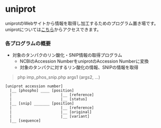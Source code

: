 uniprot
======================
uniprotのWebサイトから情報を取得し加工するためのプログラム置き場です。  
uniprotについては[こちら](http://www.uniprot.org/)からアクセスできます。
 
### 各プログラムの概要 ###
+ 対象のタンパクのリン酸化・SNIP情報の取得プログラム
  - NCBIのAccession NumberをuniprotのAccession Numberに変換
  - 対象のタンパクに対するリン酸化の情報、SNIPの情報を取得

> php imp_phos_snip.php args1 (args2, ...)

    [uniprot accession number]  
      |__ [phospho] ____ [position]  
      |                      |__ [reference]  
      |                      |__ [status]  
      |__ [snip] _______ [position]  
      |                      |__ [reference]  
      |                      |__ [original]  
      |                      |__ [variant]  
      |__ [sequence]
